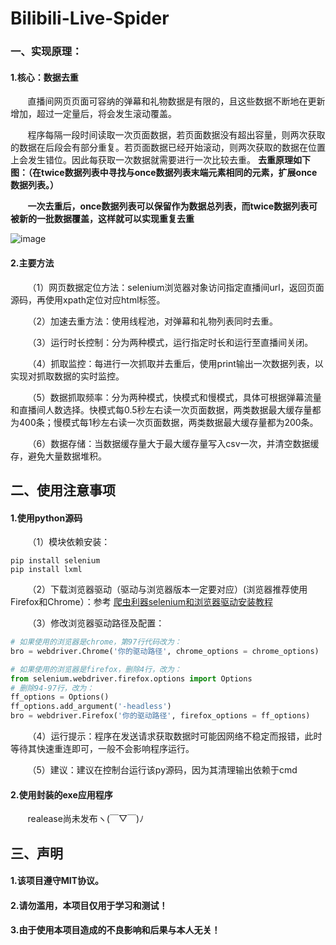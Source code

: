 # Bilibili-Live-Spider
### 一、实现原理：
#### 1.核心：数据去重
&nbsp;&nbsp;&nbsp;&nbsp;&nbsp;&nbsp;&nbsp;直播间网页页面可容纳的弹幕和礼物数据是有限的，且这些数据不断地在更新增加，超过一定量后，将会发生滚动覆盖。

&nbsp;&nbsp;&nbsp;&nbsp;&nbsp;&nbsp;&nbsp;程序每隔一段时间读取一次页面数据，若页面数据没有超出容量，则两次获取的数据在后段会有部分重复。若页面数据已经开始滚动，则两次获取的数据在位置上会发生错位。因此每获取一次数据就需要进行一次比较去重。 **去重原理如下图：（在twice数据列表中寻找与once数据列表末端元素相同的元素，扩展once数据列表。）**

&nbsp;&nbsp;&nbsp;&nbsp;&nbsp;&nbsp;&nbsp;**一次去重后，once数据列表可以保留作为数据总列表，而twice数据列表可被新的一批数据覆盖，这样就可以实现重复去重**

![image](https://img.wenhairu.com/images/2021/02/25/EGByH.md.png)
#### 2.主要方法
&nbsp;&nbsp;&nbsp;&nbsp;&nbsp;&nbsp;&nbsp;（1）网页数据定位方法：selenium浏览器对象访问指定直播间url，返回页面源码，再使用xpath定位对应html标签。

&nbsp;&nbsp;&nbsp;&nbsp;&nbsp;&nbsp;&nbsp;（2）加速去重方法：使用线程池，对弹幕和礼物列表同时去重。

&nbsp;&nbsp;&nbsp;&nbsp;&nbsp;&nbsp;&nbsp;（3）运行时长控制：分为两种模式，运行指定时长和运行至直播间关闭。

&nbsp;&nbsp;&nbsp;&nbsp;&nbsp;&nbsp;&nbsp;（4）抓取监控：每进行一次抓取并去重后，使用print输出一次数据列表，以实现对抓取数据的实时监控。

&nbsp;&nbsp;&nbsp;&nbsp;&nbsp;&nbsp;&nbsp;（5）数据抓取频率：分为两种模式，快模式和慢模式，具体可根据弹幕流量和直播间人数选择。快模式每0.5秒左右读一次页面数据，两类数据最大缓存量都为400条；慢模式每1秒左右读一次页面数据，两类数据最大缓存量都为200条。

&nbsp;&nbsp;&nbsp;&nbsp;&nbsp;&nbsp;&nbsp;（6）数据存储：当数据缓存量大于最大缓存量写入csv一次，并清空数据缓存，避免大量数据堆积。

## 二、使用注意事项
#### 1.使用python源码
&nbsp;&nbsp;&nbsp;&nbsp;&nbsp;&nbsp;&nbsp;（1）模块依赖安装：
```shell
pip install selenium
pip install lxml
```
&nbsp;&nbsp;&nbsp;&nbsp;&nbsp;&nbsp;&nbsp;（2）下载浏览器驱动（驱动与浏览器版本一定要对应）(浏览器推荐使用Firefox和Chrome）：参考 [爬虫利器selenium和浏览器驱动安装教程](https://blog.csdn.net/qq_44032277/article/details/105793873)

&nbsp;&nbsp;&nbsp;&nbsp;&nbsp;&nbsp;&nbsp;（3）修改浏览器驱动路径及配置：
```python
# 如果使用的浏览器是chrome，第97行代码改为：
bro = webdriver.Chrome('你的驱动路径', chrome_options = chrome_options)
```
```python
# 如果使用的浏览器是firefox，删除4行，改为：
from selenium.webdriver.firefox.options import Options
# 删除94-97行，改为：
ff_options = Options()
ff_options.add_argument('-headless')
bro = webdriver.Firefox('你的驱动路径', firefox_options = ff_options)
```

&nbsp;&nbsp;&nbsp;&nbsp;&nbsp;&nbsp;&nbsp;（4）运行提示：程序在发送请求获取数据时可能因网络不稳定而报错，此时等待其快速重连即可，一般不会影响程序运行。

&nbsp;&nbsp;&nbsp;&nbsp;&nbsp;&nbsp;&nbsp;（5）建议：建议在控制台运行该py源码，因为其清理输出依赖于cmd

#### 2.使用封装的exe应用程序
&nbsp;&nbsp;&nbsp;&nbsp;&nbsp;&nbsp;&nbsp;realease尚未发布ヽ(￣▽￣)ﾉ

## 三、声明
#### 1.该项目遵守MIT协议。
#### 2.请勿滥用，本项目仅用于学习和测试！
#### 3.由于使用本项目造成的不良影响和后果与本人无关！
